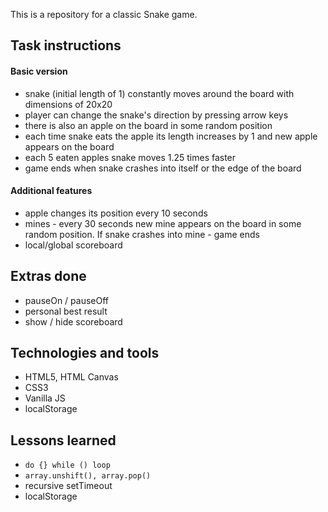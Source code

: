 This is a repository for a classic Snake game.

## Task instructions

#### Basic version

* snake (initial length of 1) constantly moves around the board with dimensions of 20x20
* player can change the snake's direction by pressing arrow keys
* there is also an apple on the board in some random position
* each time snake eats the apple its length increases by 1 and new apple appears on the board
* each 5 eaten apples snake moves 1.25 times faster
* game ends when snake crashes into itself or the edge of the board

#### Additional features

* apple changes its position every 10 seconds
* mines - every 30 seconds new mine appears on the board in some random position. If snake crashes into mine - game ends
* local/global scoreboard

## Extras done

* pauseOn / pauseOff
* personal best result
* show / hide scoreboard

## Technologies and tools

* HTML5, HTML Canvas
* CSS3
* Vanilla JS
* localStorage

## Lessons learned

* `do {} while () loop`
* `array.unshift(), array.pop()`
* recursive setTimeout  
* localStorage